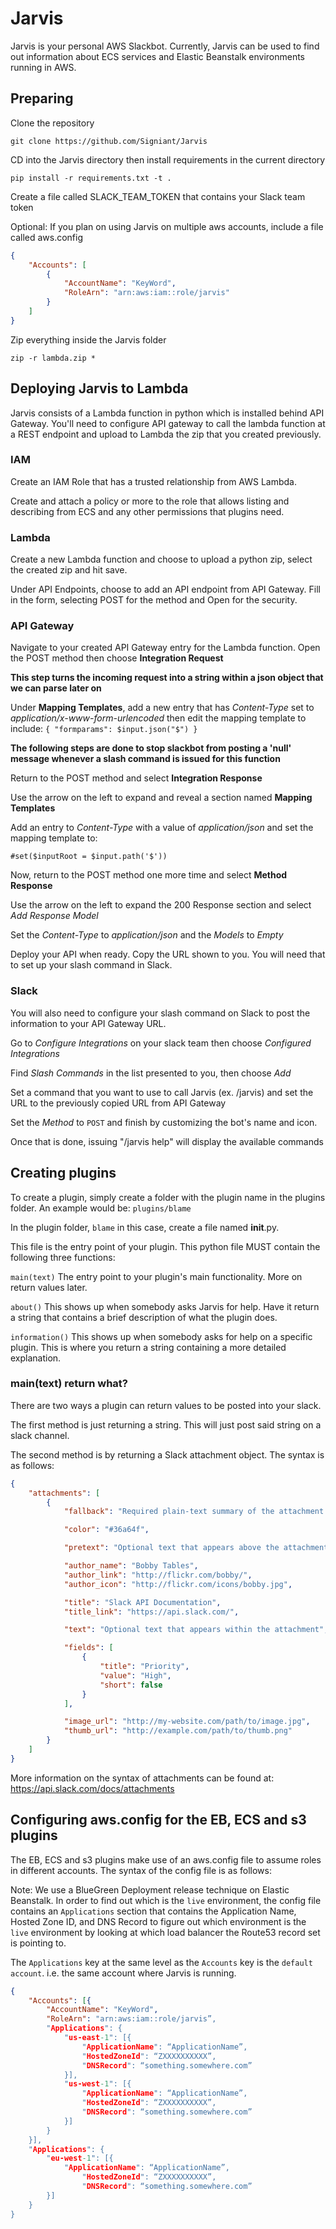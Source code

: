 # Jarvis
Jarvis is your personal AWS Slackbot. Currently, Jarvis can be used to find out information about ECS services and Elastic Beanstalk environments running in AWS.

## Preparing
Clone the repository

``` git clone https://github.com/Signiant/Jarvis ```

CD into the Jarvis directory then install requirements in the current directory

``` pip install -r requirements.txt -t . ```

Create a file called SLACK_TEAM_TOKEN that contains your Slack team token

Optional: If you plan on using Jarvis on multiple aws accounts, include a file called aws.config
```json
{
    "Accounts": [
        {
            "AccountName": "KeyWord",
            "RoleArn": "arn:aws:iam::role/jarvis"
        }
    ]
}
```
Zip everything inside the Jarvis folder

``` zip -r lambda.zip * ```

## Deploying Jarvis to Lambda

Jarvis consists of a Lambda function in python which is installed behind API Gateway.  You'll need to configure API gateway to call the lambda function at a REST endpoint and upload to Lambda the zip that you created previously.

### IAM

Create an IAM Role that has a trusted relationship from AWS Lambda.

Create and attach a policy or more to the role that allows listing and describing from ECS and any other permissions that plugins need.

### Lambda
Create a new Lambda function and choose to upload a python zip, select the created zip and hit save.

Under API Endpoints, choose to add an API endpoint from API Gateway. Fill in the form, selecting POST for the method and Open for the security.

### API Gateway
Navigate to your created API Gateway entry for the Lambda function. Open the POST method then choose **Integration Request**

**This step turns the incoming request into a string within a json object that we can parse later on**

Under **Mapping Templates**, add a new entry that has *Content-Type* set to *application/x-www-form-urlencoded* then edit the mapping template to include:
``
{
    "formparams": $input.json("$")
}
``

**The following steps are done to stop slackbot from posting a 'null' message whenever a slash command is issued for this function**

Return to the POST method and select **Integration Response**

Use the arrow on the left to expand and reveal a section named **Mapping Templates**

Add an entry to *Content-Type* with a value of *application/json* and set the mapping template to:

``` #set($inputRoot = $input.path('$')) ```

Now, return to the POST method one more time and select **Method Response**

Use the arrow on the left to expand the 200 Response section and select *Add Response Model*

Set the *Content-Type* to *application/json* and the *Models* to *Empty*

Deploy your API when ready. Copy the URL shown to you. You will need that to set up your slash command in Slack.

### Slack

You will also need to configure your slash command on Slack to post the information to your API Gateway URL.

Go to *Configure Integrations* on your slack team then choose *Configured Integrations*

Find *Slash Commands* in the list presented to you, then choose *Add*

Set a command that you want to use to call Jarvis (ex. /jarvis) and set the URL to the previously copied URL from API Gateway

Set the *Method* to `POST` and finish by customizing the bot's name and icon.

Once that is done, issuing "/jarvis help" will display the available commands

## Creating plugins

To create a plugin, simply create a folder with the plugin name in the plugins folder. An example would be: `plugins/blame`

In the plugin folder, `blame` in this case, create a file named __init__.py.

This file is the entry point of your plugin. This python file MUST contain the following three functions:

`main(text)` The entry point to your plugin's main functionality. More on return values later.

`about()` This shows up when somebody asks Jarvis for help. Have it return a string that contains a brief description of what the plugin does.

`information()` This shows up when somebody asks for help on a specific plugin. This is where you return a string containing a more detailed explanation.

### main(text) return what?

There are two ways a plugin can return values to be posted into your slack.

The first method is just returning a string. This will just post said string on a slack channel.

The second method is by returning a Slack attachment object. The syntax is as follows:

```json
{
    "attachments": [
        {
            "fallback": "Required plain-text summary of the attachment.",

            "color": "#36a64f",

            "pretext": "Optional text that appears above the attachment block",

            "author_name": "Bobby Tables",
            "author_link": "http://flickr.com/bobby/",
            "author_icon": "http://flickr.com/icons/bobby.jpg",

            "title": "Slack API Documentation",
            "title_link": "https://api.slack.com/",

            "text": "Optional text that appears within the attachment",

            "fields": [
                {
                    "title": "Priority",
                    "value": "High",
                    "short": false
                }
            ],

            "image_url": "http://my-website.com/path/to/image.jpg",
            "thumb_url": "http://example.com/path/to/thumb.png"
        }
    ]
}
```

More information on the syntax of attachments can be found at: https://api.slack.com/docs/attachments

## Configuring aws.config for the EB, ECS and s3 plugins

The EB, ECS and s3 plugins make use of an aws.config file to assume roles in different accounts. The syntax of the config file is as follows:

Note: We use a BlueGreen Deployment release technique on Elastic Beanstalk. In order to find out which is the `live` environment, the config file contains an `Applications` section that contains the Application Name, Hosted Zone ID, and DNS Record to figure out which environment is the `live` environment by looking at which load balancer the Route53 record set is pointing to.

The `Applications` key at the same level as the `Accounts` key is the `default account`. i.e. the same account where Jarvis is running.

```json
{
	"Accounts": [{
		"AccountName": "KeyWord",
		"RoleArn": "arn:aws:iam::role/jarvis”,
		"Applications": {
			"us-east-1": [{
				"ApplicationName": “ApplicationName”,
				"HostedZoneId": “ZXXXXXXXXXX”,
				"DNSRecord": “something.somewhere.com”
			}],
			"us-west-1": [{
				"ApplicationName": “ApplicationName”,
				"HostedZoneId": “ZXXXXXXXXXX”,
				"DNSRecord": “something.somewhere.com”
			}]
		}
	}],
	"Applications": {
		"eu-west-1": [{
			"ApplicationName": “ApplicationName”,
				"HostedZoneId": “ZXXXXXXXXXX”,
				"DNSRecord": “something.somewhere.com”
		}]
	}
}
```

